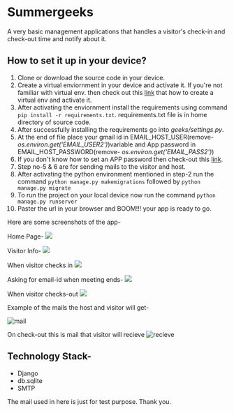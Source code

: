 # Summergeeks
A very basic management applications that handles a visitor's check-in and check-out time and notify about it.

## How to set it up in your device?

1. Clone or download the source code in your device.
2. Create a virtual enviornment in your device and activate it. If you're not familiar with virtual env. then check out this [link](https://www.geeksforgeeks.org/python-virtual-environment/) that how to create a virtual env and activate it.
3. After activating the enviornment install the requirements using command `pip install -r requirements.txt`. requirements.txt file is in home directory of source code.
4. After successfully installing the requirements go into *geeks/settings.py*.
5. At the end of file place your gmail id in EMAIL_HOST_USER(remove- *os.environ.get('EMAIL_USER2')*)variable and App password in EMAIL_HOST_PASSWORD(remove- *os.environ.get('EMAIL_PASS2')*)
6. If you don't know how to set an APP password then check-out this [link](https://devanswers.co/create-application-specific-password-gmail/). 
7. Step no-5 & 6 are for sending mails to the visitor and host.
8. After activating the python environment mentioned in step-2 run the command `python manage.py makemigrations` followed by `python manage.py migrate`
9. To run the project on your local device now run the command `python manage.py runserver`
10. Paster the url in your browser and BOOM!!! your app is ready to go.

Here are some screenshots of the app-

Home Page-
![](https://i.imgur.com/Aj5PjBl.png)

Visitor Info-
![](https://i.imgur.com/ncKeCWc.png)

When visitor checks in
![](https://i.imgur.com/g0Xy45O.png)

Asking for email-id when meeting ends-
![](https://i.imgur.com/ivq9375.png)

When visitor checks-out
![](https://i.imgur.com/23lkwaD.png)

Example of the mails the host and visitor will get-

![mail](https://i.imgur.com/8DKMiTJ.png)

On check-out this is mail that visitor will recieve
![recieve](https://i.imgur.com/WDOWRUh.png)

## Technology Stack-
- Django
- db.sqlite
- SMTP

The mail used in here is just for test purpose. Thank you.
